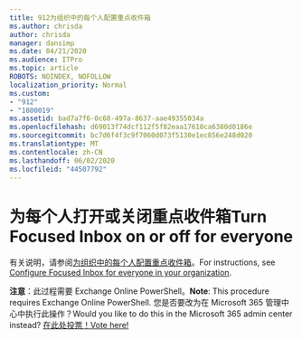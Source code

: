 ```yaml
---
title: 912为组织中的每个人配置重点收件箱
ms.author: chrisda
author: chrisda
manager: dansimp
ms.date: 04/21/2020
ms.audience: ITPro
ms.topic: article
ROBOTS: NOINDEX, NOFOLLOW
localization_priority: Normal
ms.custom:
- "912"
- "1800019"
ms.assetid: bad7a7f6-0c68-497a-8637-aae49355034a
ms.openlocfilehash: d69013f74dcf112f5f82eaa17610ca6380d0186e
ms.sourcegitcommit: bc7d6f4f3c9f7060d073f5130e1ec856e248d020
ms.translationtype: MT
ms.contentlocale: zh-CN
ms.lasthandoff: 06/02/2020
ms.locfileid: "44507792"
---
```

# <a name="turn-focused-inbox-on-or-off-for-everyone"></a><span data-ttu-id="f9cb7-102">为每个人打开或关闭重点收件箱</span><span class="sxs-lookup"><span data-stu-id="f9cb7-102">Turn Focused Inbox on or off for everyone</span></span>

<span data-ttu-id="f9cb7-103">有关说明，请参阅[为组织中的每个人配置重点收件箱](https://docs.microsoft.com/microsoft-365/admin/setup/configure-focused-inbox)。</span><span class="sxs-lookup"><span data-stu-id="f9cb7-103">For instructions, see [Configure Focused Inbox for everyone in your organization](https://docs.microsoft.com/microsoft-365/admin/setup/configure-focused-inbox).</span></span>

<span data-ttu-id="f9cb7-104">**注意**：此过程需要 Exchange Online PowerShell。</span><span class="sxs-lookup"><span data-stu-id="f9cb7-104">**Note**: This procedure requires Exchange Online PowerShell.</span></span> <span data-ttu-id="f9cb7-105">您是否要改为在 Microsoft 365 管理中心中执行此操作？</span><span class="sxs-lookup"><span data-stu-id="f9cb7-105">Would you like to do this in the Microsoft 365 admin center instead?</span></span> [<span data-ttu-id="f9cb7-106">在此处投票！</span><span class="sxs-lookup"><span data-stu-id="f9cb7-106">Vote here!</span></span>](https://go.microsoft.com/fwlink/p/?linkid=862489)
